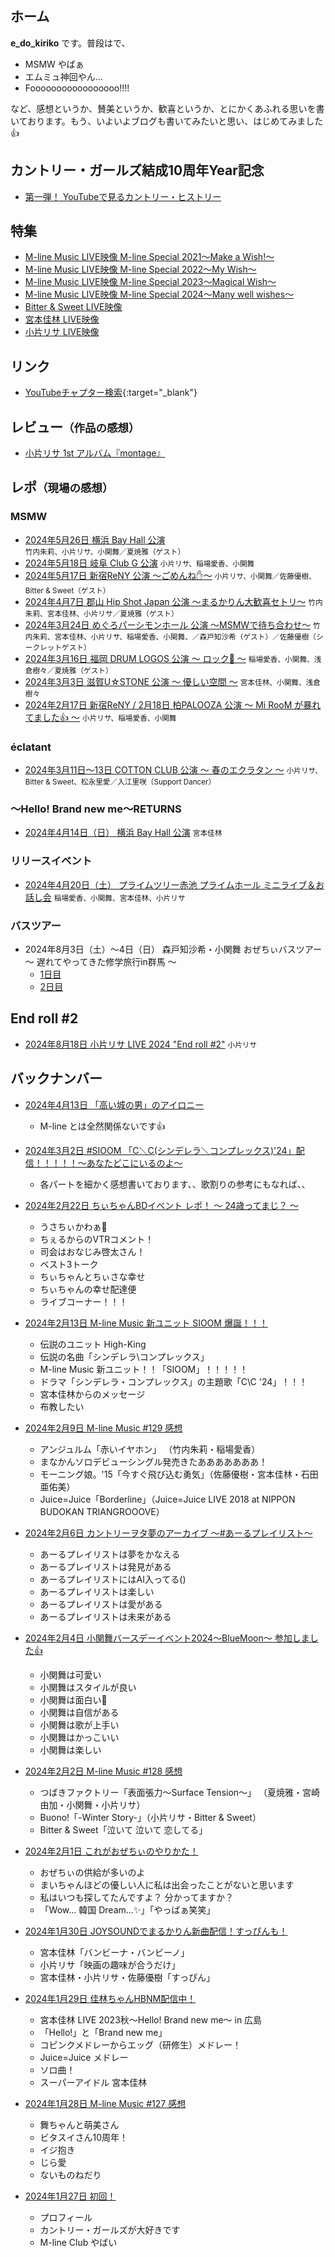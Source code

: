## ホーム

**e_do_kiriko** です。普段は[<i class="fa-lg fa-brands fa-square-x-twitter"></i>](https://twitter.com/e_do_kiriko)で、

* MSMW やばぁ
* エムミュ神回やん…
* Fooooooooooooooooo!!!!

など、感想というか、賛美というか、歓喜というか、とにかくあふれる思いを書いております。もう、いよいよブログも書いてみたいと思い、はじめてみました👍

## カントリー・ガールズ結成10周年Year記念

* [第一弾！ YouTubeで見るカントリー・ヒストリー](docs/country.md)

## 特集

* [M-line Music LIVE映像 M-line Special 2021～Make a Wish!～](docs/MSMW2021.md)
* [M-line Music LIVE映像 M-line Special 2022～My Wish～](docs/MSMW2022.md)
* [M-line Music LIVE映像 M-line Special 2023～Magical Wish～](docs/MSMW2023.md)
* [M-line Music LIVE映像 M-line Special 2024～Many well wishes～](docs/MSMW2024.md)
* [Bitter & Sweet LIVE映像](docs/bittersweet.md)
* [宮本佳林 LIVE映像](docs/karin.md)
* [小片リサ LIVE映像](docs/risa.md)

## リンク

* [YouTubeチャプター検索](https://yfa33676.github.io/youtube){:target="_blank"}

## レビュー<small>（作品の感想）</small>

* [小片リサ 1st アルバム『montage』](docs/20240707.md)

## レポ<small>（現場の感想）</small>

### MSMW
 
* [2024年5月26日 横浜 Bay Hall 公演](docs/20240526.md) <small>竹内朱莉、小片リサ、小関舞／夏焼雅（ゲスト）</small>
* [2024年5月18日 岐阜 Club G 公演](docs/20240518.md) <small>小片リサ、稲場愛香、小関舞</small>
* [2024年5月17日 新宿ReNY 公演 ～ごめんね✋～](docs/20240517.md) <small>小片リサ、小関舞／佐藤優樹、Bitter & Sweet（ゲスト）</small>
* [2024年4月7日 郡山 Hip Shot Japan 公演 ～まるかりん大歓喜セトリ～](docs/20240408.md) <small>竹内朱莉、宮本佳林、小片リサ／夏焼雅（ゲスト）</small>
* [2024年3月24日 めぐろパーシモンホール 公演 ～MSMWで待ち合わせ～](docs/20240325.md) <small>竹内朱莉、宮本佳林、小片リサ、稲場愛香、小関舞、／森戸知沙希（ゲスト）／佐藤優樹（シークレットゲスト）</small>
* [2024年3月16日 福岡 DRUM LOGOS 公演 ～ ロック🤘 ～](docs/20240320.md) <small>稲場愛香、小関舞、浅倉樹々／夏焼雅（ゲスト）</small>
* [2024年3月3日 滋賀U☆STONE 公演 ～ 優しい空間 ～](docs/20240305.md) <small>宮本佳林、小関舞、浅倉樹々</small>
* [2024年2月17日 新宿ReNY / 2月18日 柏PALOOZA 公演 ～ Mi RooM が暴れてました👍 ～](docs/20240221.md) <small>小片リサ、稲場愛香、小関舞</small>

### éclatant 
* [2024年3月11日～13日 COTTON CLUB 公演 ～ 春のエクラタン ～](docs/20240315.md) <small>小片リサ、Bitter & Sweet、松永里愛／入江里咲（Support Dancer）</small>

### ～Hello! Brand new me～RETURNS
* [2024年4月14日（日） 横浜 Bay Hall 公演](docs/20240415.md) <small>宮本佳林</small>

### リリースイベント
* [2024年4月20日（土） プライムツリー赤池 プライムホール ミニライブ＆お話し会](docs/20240422.md) <small>稲場愛香、小関舞、宮本佳林、小片リサ</small>

### バスツアー

* 2024年8月3日（土）～4日（日） 森戸知沙希・小関舞 おぜちぃバスツアー ～ 遅れてやってきた修学旅行in群馬 ～
  * [1日目](docs/20240805.md)
  * [2日目](docs/20240806.md)

## End roll #2
* [2024年8月18日 小片リサ LIVE 2024 "End roll #2"](docs/20240818.md) <small>小片リサ</small>

## バックナンバー

* [2024年4月13日 「高い城の男」のアイロニー](docs/20240413.md)
  * M-line とは全然関係ないです👍

* [2024年3月2日 #SIOOM 「C＼C(シンデレラ＼コンプレックス)'24」配信！！！！！～あなたどこにいるのよ～](docs/20240302.md)
  * 各パートを細かく感想書いております、、歌割りの参考にもなれば、、

* [2024年2月22日 ちぃちゃんBDイベント レポ！ ～ 24歳ってまじ？ ～](docs/20240222.md)
  * うさちぃかわぁ🐇
  * ちぇるからのVTRコメント！
  * 司会はおなじみ啓太さん！
  * ベスト3トーク
  * ちぃちゃんとちぃさな幸せ
  * ちぃちゃんの幸せ配達便
  * ライブコーナー！！！

* [2024年2月13日 M-line Music 新ユニット SIOOM 爆誕！！！](docs/20240213.md)
  * 伝説のユニット High-King
  * 伝説の名曲「シンデレラ\コンプレックス」
  * M-line Music 新ユニット！！「SIOOM」！！！！！
  * ドラマ「シンデレラ・コンプレックス」の主題歌「C\C '24」！！！
  * 宮本佳林からのメッセージ
  * 布教したい

* [2024年2月9日 M-line Music #129 感想](docs/20240209.md)
  * アンジュルム「赤いイヤホン」 （竹内朱莉・稲場愛香）
  * まなかんソロデビューシングル発売きたあああああああ！
  * モーニング娘。'15「今すぐ飛び込む勇気」（佐藤優樹・宮本佳林・石田亜佑美）
  * Juice=Juice「Borderline」（Juice=Juice LIVE 2018 at NIPPON BUDOKAN TRIANGROOOVE）

* [2024年2月6日 カントリーヲタ夢のアーカイブ ～#あーるプレイリスト～](docs/20240206.md)
  * あーるプレイリストは夢をかなえる
  * あーるプレイリストは発見がある
  * あーるプレイリストにはAI入ってる()
  * あーるプレイリストは楽しい
  * あーるプレイリストは愛がある
  * あーるプレイリストは未来がある

* [2024年2月4日 小関舞バースデーイベント2024～BlueMoon～ 参加しました👍](docs/20240204.md)
  * 小関舞は可愛い
  * 小関舞はスタイルが良い
  * 小関舞は面白い🍑
  * 小関舞は自信がある
  * 小関舞は歌が上手い
  * 小関舞はかっこいい
  * 小関舞は楽しい

* [2024年2月2日 M-line Music #128 感想](docs/20240202.md)
  * つばきファクトリー「表面張力～Surface Tension～」 （夏焼雅・宮崎由加・小関舞・小片リサ）
  * Buono!「-Winter Story-」（小片リサ・Bitter & Sweet）
  * Bitter & Sweet「泣いて 泣いて 恋してる」

* [2024年2月1日 これがおぜちぃのやりかた！](docs/20240201.md)
  * おぜちぃの供給が多いのよ
  * まいちゃんほどの優しい人に私は出会ったことがないと思います 
  * 私はいつも探してたんですよ？ 分かってますか？
  * 「Wow... 韓国 Dream...✨」「やっばぁ笑笑」

* [2024年1月30日 JOYSOUNDでまるかりん新曲配信！すっぴんも！](docs/20240130.md)
  * 宮本佳林「バンビーナ・バンビーノ」
  * 小片リサ「映画の趣味が合うだけ」
  * 宮本佳林・小片リサ・佐藤優樹「すっぴん」

* [2024年1月29日 佳林ちゃんHBNM配信中！](docs/20240129.md)
  * 宮本佳林 LIVE 2023秋～Hello! Brand new me～ in 広島
  * 「Hello!」と「Brand new me」
  * コピンクメドレーからエッグ（研修生）メドレー！
  * Juice=Juice メドレー
  * ソロ曲！
  * スーパーアイドル 宮本佳林

* [2024年1月28日 M-line Music #127 感想](docs/20240128.md)
  * 舞ちゃんと萌美さん
  * ビタスイさん10周年！
  * イジ抱き
  * じら愛
  * ないものねだり

* [2024年1月27日 初回！](docs/20240127.md)
  * プロフィール
  * カントリー・ガールズが大好きです
  * M-line Club やばい 
